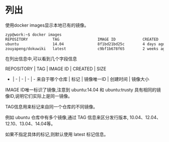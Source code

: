 # 列出

使用docker images显示本地已有的镜像。

```bash
zyp@work:~$ docker images 
REPOSITORY           TAG                 IMAGE ID            CREATED             SIZE
ubuntu               14.04               8f1bd21bd25c        4 days ago          188 MB
zouyapeng/dokuwiki   latest              c9bf1b678f65        2 weeks ago         266.1 MB
```

在列出信息中,可以看到几个字段信息

REPOSITORY | TAG | IMAGE ID | CREATED | SIZE
- | - | - | - | - 
来自于哪个仓库 | 标记 | 镜像唯一ID | 创建时间 | 镜像大小 

IMAGE ID唯一标识了镜像,注意到 ubuntu:14.04 和 ubuntu:trusty 具有相同的镜像ID,说明它们实际上是同一镜像。

TAG信息用来标记来自同一个仓库的不同镜像。

例如 ubuntu 仓库中有多个镜像,通过 TAG 信息来区分发行版本, 10.04、12.04、12.10、13.04、14.04等。

如果不指定具体的标记,则默认使用 latest 标记信息。